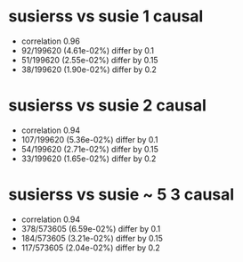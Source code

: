 # susierss vs susie  1 causal

- correlation 0.96
- 92/199620 (4.61e-02%) differ by 0.1
- 51/199620 (2.55e-02%) differ by 0.15
- 38/199620 (1.90e-02%) differ by 0.2


# susierss vs susie  2 causal

- correlation 0.94
- 107/199620 (5.36e-02%) differ by 0.1
- 54/199620 (2.71e-02%) differ by 0.15
- 33/199620 (1.65e-02%) differ by 0.2


# susierss vs susie  ~ 5 3 causal

- correlation 0.94
- 378/573605 (6.59e-02%) differ by 0.1
- 184/573605 (3.21e-02%) differ by 0.15
- 117/573605 (2.04e-02%) differ by 0.2


